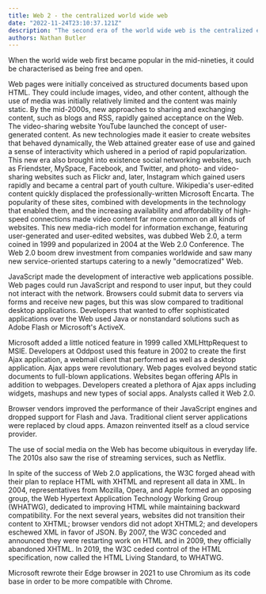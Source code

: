 ```yaml
---
title: Web 2 - the centralized world wide web
date: "2022-11-24T23:10:37.121Z"
description: "The second era of the world wide web is the centralized era. It is built on surveillance capitalism and remains the dominant to this day."
authors: Nathan Butler
---
```

When the world wide web first became popular in the mid-nineties, it could be characterised as being free and open.

Web pages were initially conceived as structured documents based upon HTML. They could include images, video, and other content, although the use of media was initially relatively limited and the content was mainly static. By the mid-2000s, new approaches to sharing and exchanging content, such as blogs and RSS, rapidly gained acceptance on the Web. The video-sharing website YouTube launched the concept of user-generated content. As new technologies made it easier to create websites that behaved dynamically, the Web attained greater ease of use and gained a sense of interactivity which ushered in a period of rapid popularization. This new era also brought into existence social networking websites, such as Friendster, MySpace, Facebook, and Twitter, and photo- and video-sharing websites such as Flickr and, later, Instagram which gained users rapidly and became a central part of youth culture. Wikipedia's user-edited content quickly displaced the professionally-written Microsoft Encarta. The popularity of these sites, combined with developments in the technology that enabled them, and the increasing availability and affordability of high-speed connections made video content far more common on all kinds of websites. This new media-rich model for information exchange, featuring user-generated and user-edited websites, was dubbed Web 2.0, a term coined in 1999 and popularized in 2004 at the Web 2.0 Conference. The Web 2.0 boom drew investment from companies worldwide and saw many new service-oriented startups catering to a newly "democratized" Web.

JavaScript made the development of interactive web applications possible. Web pages could run JavaScript and respond to user input, but they could not interact with the network. Browsers could submit data to servers via forms and receive new pages, but this was slow compared to traditional desktop applications. Developers that wanted to offer sophisticated applications over the Web used Java or nonstandard solutions such as Adobe Flash or Microsoft's ActiveX.

Microsoft added a little noticed feature in 1999 called XMLHttpRequest to MSIE. Developers at Oddpost used this feature in 2002 to create the first Ajax application, a webmail client that performed as well as a desktop application. Ajax apps were revolutionary. Web pages evolved beyond static documents to full-blown applications. Websites began offering APIs in addition to webpages. Developers created a plethora of Ajax apps including widgets, mashups and new types of social apps. Analysts called it Web 2.0.

Browser vendors improved the performance of their JavaScript engines and dropped support for Flash and Java. Traditional client server applications were replaced by cloud apps. Amazon reinvented itself as a cloud service provider.

The use of social media on the Web has become ubiquitous in everyday life. The 2010s also saw the rise of streaming services, such as Netflix.

In spite of the success of Web 2.0 applications, the W3C forged ahead with their plan to replace HTML with XHTML and represent all data in XML. In 2004, representatives from Mozilla, Opera, and Apple formed an opposing group, the Web Hypertext Application Technology Working Group (WHATWG), dedicated to improving HTML while maintaining backward compatibility. For the next several years, websites did not transition their content to XHTML; browser vendors did not adopt XHTML2; and developers eschewed XML in favor of JSON. By 2007, the W3C conceded and announced they were restarting work on HTML and in 2009, they officially abandoned XHTML. In 2019, the W3C ceded control of the HTML specification, now called the HTML Living Standard, to WHATWG.

Microsoft rewrote their Edge browser in 2021 to use Chromium as its code base in order to be more compatible with Chrome.